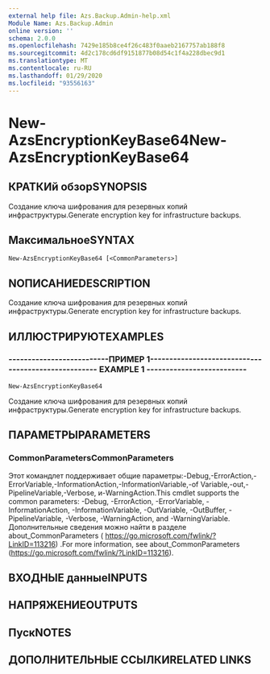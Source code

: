 ```yaml
---
external help file: Azs.Backup.Admin-help.xml
Module Name: Azs.Backup.Admin
online version: ''
schema: 2.0.0
ms.openlocfilehash: 7429e185b8ce4f26c483f0aaeb2167757ab188f8
ms.sourcegitcommit: 4d2c178cd6df9151877b08d54c1f4a228dbec9d1
ms.translationtype: MT
ms.contentlocale: ru-RU
ms.lasthandoff: 01/29/2020
ms.locfileid: "93556163"
---
```

# <span data-ttu-id="e198b-101">New-AzsEncryptionKeyBase64</span><span class="sxs-lookup"><span data-stu-id="e198b-101">New-AzsEncryptionKeyBase64</span></span>

## <span data-ttu-id="e198b-102">КРАТКИй обзор</span><span class="sxs-lookup"><span data-stu-id="e198b-102">SYNOPSIS</span></span>
<span data-ttu-id="e198b-103">Создание ключа шифрования для резервных копий инфраструктуры.</span><span class="sxs-lookup"><span data-stu-id="e198b-103">Generate encryption key for infrastructure backups.</span></span>

## <span data-ttu-id="e198b-104">Максимальное</span><span class="sxs-lookup"><span data-stu-id="e198b-104">SYNTAX</span></span>

```
New-AzsEncryptionKeyBase64 [<CommonParameters>]
```

## <span data-ttu-id="e198b-105">NОПИСАНИЕ</span><span class="sxs-lookup"><span data-stu-id="e198b-105">DESCRIPTION</span></span>
<span data-ttu-id="e198b-106">Создание ключа шифрования для резервных копий инфраструктуры.</span><span class="sxs-lookup"><span data-stu-id="e198b-106">Generate encryption key for infrastructure backups.</span></span>

## <span data-ttu-id="e198b-107">ИЛЛЮСТРИРУЮТ</span><span class="sxs-lookup"><span data-stu-id="e198b-107">EXAMPLES</span></span>

### <span data-ttu-id="e198b-108">--------------------------ПРИМЕР 1--------------------------</span><span class="sxs-lookup"><span data-stu-id="e198b-108">-------------------------- EXAMPLE 1 --------------------------</span></span>
```
New-AzsEncryptionKeyBase64
```

<span data-ttu-id="e198b-109">Создание ключа шифрования для резервных копий инфраструктуры.</span><span class="sxs-lookup"><span data-stu-id="e198b-109">Generate encryption key for infrastructure backups.</span></span>

## <span data-ttu-id="e198b-110">ПАРАМЕТРЫ</span><span class="sxs-lookup"><span data-stu-id="e198b-110">PARAMETERS</span></span>

### <span data-ttu-id="e198b-111">CommonParameters</span><span class="sxs-lookup"><span data-stu-id="e198b-111">CommonParameters</span></span>
<span data-ttu-id="e198b-112">Этот командлет поддерживает общие параметры:-Debug,-ErrorAction,-ErrorVariable,-InformationAction,-InformationVariable,-of Variable,-out,-PipelineVariable,-Verbose, и-WarningAction.</span><span class="sxs-lookup"><span data-stu-id="e198b-112">This cmdlet supports the common parameters: -Debug, -ErrorAction, -ErrorVariable, -InformationAction, -InformationVariable, -OutVariable, -OutBuffer, -PipelineVariable, -Verbose, -WarningAction, and -WarningVariable.</span></span> <span data-ttu-id="e198b-113">Дополнительные сведения можно найти в разделе about_CommonParameters ( https://go.microsoft.com/fwlink/?LinkID=113216) .</span><span class="sxs-lookup"><span data-stu-id="e198b-113">For more information, see about_CommonParameters (https://go.microsoft.com/fwlink/?LinkID=113216).</span></span>

## <span data-ttu-id="e198b-114">ВХОДНЫЕ данные</span><span class="sxs-lookup"><span data-stu-id="e198b-114">INPUTS</span></span>

## <span data-ttu-id="e198b-115">НАПРЯЖЕНИЕ</span><span class="sxs-lookup"><span data-stu-id="e198b-115">OUTPUTS</span></span>

## <span data-ttu-id="e198b-116">Пуск</span><span class="sxs-lookup"><span data-stu-id="e198b-116">NOTES</span></span>

## <span data-ttu-id="e198b-117">ДОПОЛНИТЕЛЬНЫЕ ССЫЛКИ</span><span class="sxs-lookup"><span data-stu-id="e198b-117">RELATED LINKS</span></span>

